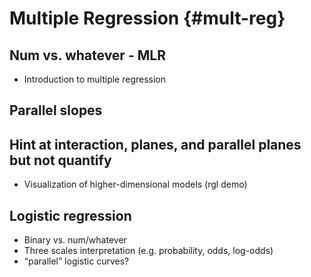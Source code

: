 
# Multiple Regression {#mult-reg}

## Num vs. whatever - MLR

- Introduction to multiple regression

## Parallel slopes

## Hint at interaction, planes, and parallel planes but not quantify

- Visualization of higher-dimensional models (rgl demo)

## Logistic regression

- Binary vs. num/whatever
- Three scales interpretation (e.g. probability, odds, log-odds)
- “parallel” logistic curves? 
